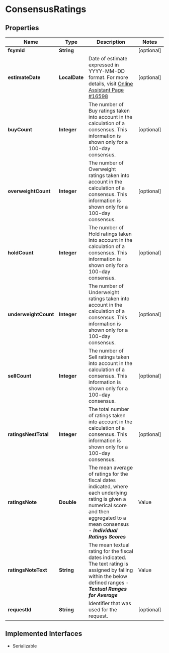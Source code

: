

# ConsensusRatings


## Properties

Name | Type | Description | Notes
------------ | ------------- | ------------- | -------------
**fsymId** | **String** |  |  [optional]
**estimateDate** | **LocalDate** | Date of estimate expressed in YYYY-MM-DD format. For more details, visit [Online Assistant Page #16598](https://oa.apps.factset.com/pages/16598) |  [optional]
**buyCount** | **Integer** | The number of Buy ratings taken into account in the calculation of a consensus. This information is shown only for a 100-day consensus. |  [optional]
**overweightCount** | **Integer** | The number of Overweight ratings taken into account in the calculation of a consensus. This information is shown only for a 100-day consensus. |  [optional]
**holdCount** | **Integer** | The number of Hold ratings taken into account in the calculation of a consensus. This information is shown only for a 100-day consensus. |  [optional]
**underweightCount** | **Integer** | The number of Underweight ratings taken into account in the calculation of a consensus. This information is shown only for a 100-day consensus. |  [optional]
**sellCount** | **Integer** | The number of Sell ratings taken into account in the calculation of a consensus. This information is shown only for a 100-day consensus. |  [optional]
**ratingsNestTotal** | **Integer** | The total number of ratings taken into account in the calculation of a consensus. This information is shown only for a 100-day consensus. |  [optional]
**ratingsNote** | **Double** | The mean average of ratings for the fiscal dates indicated, where each underlying rating is given a numerical score and then aggregated to a mean consensus - __*Individual Ratings Scores*__ |Value|Rating Description| |---|---| |1|Buy| |1.5|Overweight| |2|Hold| |2.5|Underweight| |3|Sell|  |  [optional]
**ratingsNoteText** | **String** | The mean textual rating for the fiscal dates indicated. The text rating is assigned by falling within the below defined ranges -  __*Textual Ranges for Average*__ |Value|Rating Description| |---|---| |&lt; 1.25|Buy| |&lt; 1.75|Overweight| |&lt; 2.25|Hold| |&lt; 2.75|Underweight| |&lt;&#x3D; 3|Sell|  |  [optional]
**requestId** | **String** | Identifier that was used for the request. |  [optional]


## Implemented Interfaces

* Serializable


